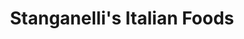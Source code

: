 ---
title: "Stanganelli's Italian Foods"
url: /erie/stanganellis-italian-foods/
shop: supermarket
---